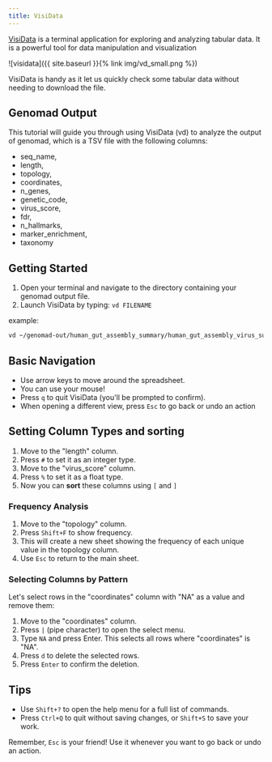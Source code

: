 ```yaml
---
title: VisiData
---
```


[VisiData](https://www.visidata.org/) is a terminal application for exploring and analyzing tabular data. 
It is a powerful tool for data manipulation and visualization

![visidata]({{ site.baseurl }}{% link img/vd_small.png %})


VisiData is handy as it let us quickly check some tabular data without needing 
to download the file.

## Genomad Output

This tutorial will guide you through using VisiData (vd) to analyze the output of genomad, which is a TSV file with the following columns:

* seq_name,
* length,
* topology,
* coordinates,
* n_genes,
* genetic_code,
* virus_score,
* fdr,
* n_hallmarks,
* marker_enrichment,
* taxonomy

## Getting Started

1. Open your terminal and navigate to the directory containing your genomad output file.
2. Launch VisiData by typing: `vd FILENAME`

example:

```bash
vd ~/genomad-out/human_gut_assembly_summary/human_gut_assembly_virus_summary.tsv
```

## Basic Navigation

* Use arrow keys to move around the spreadsheet.
* You can use your mouse!
* Press `q` to quit VisiData (you'll be prompted to confirm).
* When opening a different view, press `Esc` to go back or undo an action


## Setting Column Types and sorting

1. Move to the "length" column.
2. Press `#` to set it as an integer type.
3. Move to the "virus_score" column.
4. Press `%` to set it as a float type.
5. Now you can **sort** these columns using `[` and `]`


### Frequency Analysis

1. Move to the "topology" column.
2. Press `Shift+F` to show frequency.
3. This will create a new sheet showing the frequency of each unique value in the topology column.
4. Use `Esc` to return to the main sheet.


### Selecting Columns by Pattern

Let's select rows in the "coordinates" column with "NA" as a value and remove them:

1. Move to the "coordinates" column.
2. Press `|` (pipe character) to open the select menu.
3. Type `NA` and press Enter. This selects all rows where "coordinates" is "NA".
4. Press `d` to delete the selected rows.
5. Press `Enter` to confirm the deletion.

## Tips

* Use `Shift+?` to open the help menu for a full list of commands.
* Press `Ctrl+Q` to quit without saving changes, or `Shift+S` to save your work.

Remember, `Esc` is your friend! Use it whenever you want to go back or undo an action.
